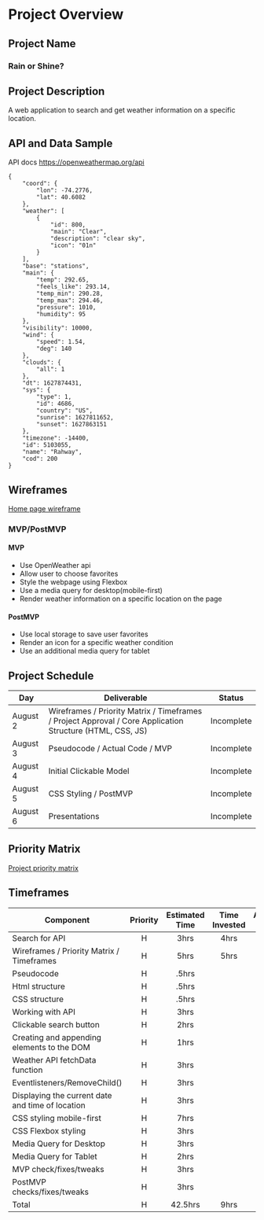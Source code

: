 # Project Overview

## Project Name

### Rain or Shine? 

## Project Description

A web application to search and get weather information on a specific location.

## API and Data Sample

API docs https://openweathermap.org/api

```
{
    "coord": {
        "lon": -74.2776,
        "lat": 40.6082
    },
    "weather": [
        {
            "id": 800,
            "main": "Clear",
            "description": "clear sky",
            "icon": "01n"
        }
    ],
    "base": "stations",
    "main": {
        "temp": 292.65,
        "feels_like": 293.14,
        "temp_min": 290.28,
        "temp_max": 294.46,
        "pressure": 1010,
        "humidity": 95
    },
    "visibility": 10000,
    "wind": {
        "speed": 1.54,
        "deg": 140
    },
    "clouds": {
        "all": 1
    },
    "dt": 1627874431,
    "sys": {
        "type": 1,
        "id": 4686,
        "country": "US",
        "sunrise": 1627811652,
        "sunset": 1627863151
    },
    "timezone": -14400,
    "id": 5103055,
    "name": "Rahway",
    "cod": 200
}
```

## Wireframes

[Home page wireframe](https://whimsical.com/rain-or-shine-XwaTUxAhrSquqLGV7jhdsY)

### MVP/PostMVP

#### MVP 

- Use OpenWeather api 
- Allow user to choose favorites 
- Style the webpage using Flexbox
- Use a media query for desktop(mobile-first)
- Render weather information on a specific location on the page

#### PostMVP  

- Use local storage to save user favorites
- Render an icon for a specific weather condition
- Use an additional media query for tablet

## Project Schedule

|  Day | Deliverable | Status
|---|---| ---|
|August 2| Wireframes / Priority Matrix / Timeframes / Project Approval / Core Application Structure (HTML, CSS, JS) | Incomplete
|August 3| Pseudocode / Actual Code / MVP | Incomplete
|August 4| Initial Clickable Model | Incomplete
|August 5| CSS Styling / PostMVP | Incomplete
|August 6| Presentations | Incomplete

## Priority Matrix

[Project priority matrix](https://whimsical.com/priority-matrix-Mzu6k7RnE9cQdg2DnHwunN)

## Timeframes

| Component | Priority | Estimated Time | Time Invested | Actual Time |
| --- | :---: |  :---: | :---: | :---: |
| Search for API | H | 3hrs | 4hrs | 4hrs |
| Wireframes / Priority Matrix / Timeframes | H | 5hrs | 5hrs | 5hrs |
| Pseudocode | H | .5hrs |  |  |
| Html structure | H | .5hrs|  |  |
| CSS structure | H | .5hrs|  |  |
| Working with API | H | 3hrs |  |  |
| Clickable search button | H | 2hrs|  |  |
| Creating and appending elements to the DOM | H | 1hrs|  |  |
| Weather API fetchData function | H | 3hrs|  |  |
| Eventlisteners/RemoveChild()| H | 3hrs|  |  |
| Displaying the current date and time of location | H | 3hrs |  |  |
| CSS styling mobile-first | H | 7hrs|  |  |
| CSS Flexbox styling | H | 3hrs|  |  |
| Media Query for Desktop  | H | 3hrs|  |  |
| Media Query for Tablet  | H | 2hrs|  |  |
| MVP check/fixes/tweaks| H | 3hrs|  |  |
| PostMVP checks/fixes/tweaks| H | 3hrs|  |  |
| Total | H | 42.5hrs| 9hrs | 9hrs |


